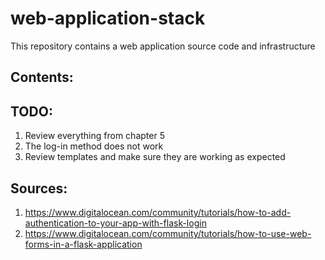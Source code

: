 # web-application-stack
This repository contains a web application source code and infrastructure  

## Contents:


## TODO:
1. Review everything from chapter 5
2. The log-in method does not work
3. Review templates and make sure they are working as expected


## Sources:
1. https://www.digitalocean.com/community/tutorials/how-to-add-authentication-to-your-app-with-flask-login
2. https://www.digitalocean.com/community/tutorials/how-to-use-web-forms-in-a-flask-application

